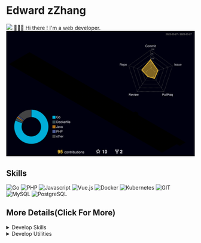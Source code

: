 # Edward zZhang

![](https://user-images.githubusercontent.com/18350557/176309783-0785949b-9127-417c-8b55-ab5a4333674e.gif) 👨🏻‍💻 Hi there ! I'm a web developer.
![Activity](./profile-3d-contrib/profile-night-rainbow.svg)
<br>

## Skills

![Go](https://img.shields.io/badge/-Go-%2300ADD8?style=flat-square&logo=GO&logoColor=ffffff)
![PHP](https://img.shields.io/badge/-PHP-%237277ae?style=flat-square&logo=PHP&logoColor=ffffff)
![Javascript](https://img.shields.io/badge/-JavaScript-yellow?style=flat-square&logo=JavaScript&logoColor=ffffff)
![Vue.js](https://img.shields.io/badge/-Vue-%234FC08D?style=flat-square&logo=Vue.js&logoColor=ffffff)
![Docker](https://img.shields.io/badge/-Docker-%230d97e4?style=flat-square&logo=Docker&logoColor=ffffff)
![Kubernetes](https://img.shields.io/badge/-Kubernetes-%230d97e4?style=flat-square&logo=kubernetes&logoColor=ffffff)
![GIT](https://img.shields.io/badge/-Git-%23e84e32?style=flat-square&logo=GIT&logoColor=ffffff)
![MySQL](https://img.shields.io/badge/-MySQL-%23015e85?style=flat-square&logo=mysql&logoColor=ffffff)
![PostgreSQL](https://img.shields.io/badge/-PostgreSQL-%232f5e8e?style=flat-square&logo=postgresql&logoColor=ffffff)
<br>

## More Details(Click For More)

<details>
	<summary>Develop Skills</summary>
	<ul>
		<li><b>Go</b>: Gin,Hertz. </li>
		<li><b>PHP</b>: ThinkPHP,Laravel. </li>
		<li><b>DB</b>: MySQL,PostgreSQL. </li>
  	</ul>
</details>

<details>
	<summary>Develop Utilities</summary>
	<ul>
		<li><b>OS</b>: MacOS.</li>
		<li><b>Web Servers</b>: Nginx.</li>
		<li><b>IDE</b>: IntelliJ IDEA/Visual Studio Code.</li>
		<li><b>Terminal</b>: iterm2.</li>
		<li><b>VCS</b>: Git.</li>
	</ul>
</details>

<br>
